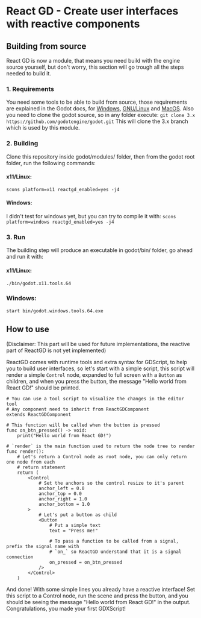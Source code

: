 # React GD - Create user interfaces with reactive components

## Building from source
React GD is now a module, that means you need build with the engine source yourself, but don't worry, this section will go trough all the steps needed to build it.

### 1. Requirements
You need some tools to be able to build from source, those requirements are explained in the Godot docs, for [Windows](https://docs.godotengine.org/en/stable/development/compiling/compiling_for_windows.html), [GNU/Linux](https://docs.godotengine.org/en/stable/development/compiling/compiling_for_x11.html) and [MacOS](https://docs.godotengine.org/en/stable/development/compiling/compiling_for_osx.html).
Also you need to clone the godot source, so in any folder execute:
`git clone 3.x https://github.com/godotengine/godot.git`
This will clone the 3.x branch which is used by this module.

### 2. Building
Clone this repository inside godot/modules/ folder, then from the godot root folder, run the following commands:
#### x11/Linux:
`scons platform=x11 reactgd_enabled=yes -j4`

#### Windows:
I didn't test for windows yet, but you can try to compile it with:
`scons platform=windows reactgd_enabled=yes -j4`

### 3. Run
The building step will produce an executable in godot/bin/ folder, go ahead and run it with:
#### x11/Linux:
`./bin/godot.x11.tools.64`

### Windows:
`start bin/godot.windows.tools.64.exe`

## How to use
(Disclaimer: This part will be used for future implementations, the reactive part of ReactGD is not yet implemented)

ReactGD comes with runtime tools and extra syntax for GDScript, to help you to build user interfaces, so let's start with a simple script, this script will render a simple `Control` node, expanded to full screen with a `Button` as children, and when you press the button, the message "Hello world from React GD!" should be printed.
```gdscript
# You can use a tool script to visualize the changes in the editor
tool
# Any component need to inherit from ReactGDComponent
extends ReactGDComponent

# This function will be called when the button is pressed
func on_btn_pressed() -> void:
	print("Hello world from React GD!")

# `render` is the main function used to return the node tree to render
func render():
	# Let's return a Control node as root node, you can only return one node from each
	# return statement
	return (
		<Control
			# Set the anchors so the control resize to it's parent
			anchor_left = 0.0
			anchor_top = 0.0
			anchor_right = 1.0
			anchor_bottom = 1.0
		>
			# Let's put a button as child
			<Button
				# Put a simple text
				text = "Press me!"

				# To pass a function to be called from a signal, prefix the signal name with
				# `on_` so ReactGD understand that it is a signal connection
				on_pressed = on_btn_pressed
			/>
		</Control>
	)
```

And done! With some simple lines you already have a reactive interface!
Set this script to a Control node, run the scene and press the button, and you should be seeing the message "Hello world from React GD!" in the output. Congratulations, you made your first GDXScript!

